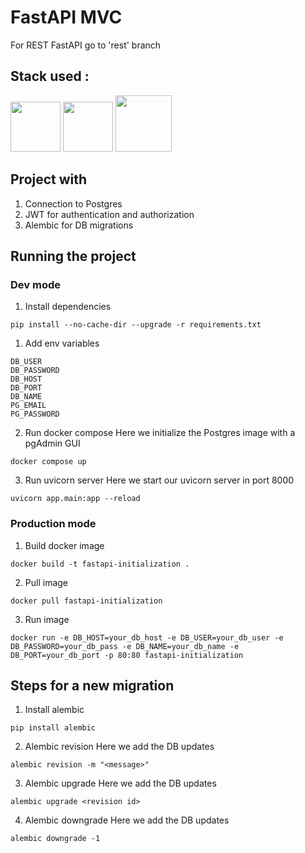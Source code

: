 # FastAPI MVC

For REST FastAPI go to 'rest' branch

## Stack used :

<img src="https://cdn.jsdelivr.net/gh/devicons/devicon@latest/icons/fastapi/fastapi-original.svg" height=80 /> <img src="https://cdn.jsdelivr.net/gh/devicons/devicon@latest/icons/postgresql/postgresql-original.svg" height=80 /> <img src="https://cdn.jsdelivr.net/gh/devicons/devicon@latest/icons/docker/docker-original-wordmark.svg" height=90/>

## Project with

1. Connection to Postgres
1. JWT for authentication and authorization
1. Alembic for DB migrations

## Running the project

### Dev mode

1. Install dependencies
```
pip install --no-cache-dir --upgrade -r requirements.txt
```

1. Add env variables
```
DB_USER
DB_PASSWORD
DB_HOST
DB_PORT
DB_NAME
PG_EMAIL
PG_PASSWORD
```

2. Run docker compose
Here we initialize the Postgres image with a pgAdmin GUI
```
docker compose up
```

3. Run uvicorn server
Here we start our uvicorn server in port 8000
```
uvicorn app.main:app --reload
```

### Production mode

1. Build docker image
```
docker build -t fastapi-initialization .
```

2. Pull image
```
docker pull fastapi-initialization
```

3. Run image
```
docker run -e DB_HOST=your_db_host -e DB_USER=your_db_user -e DB_PASSWORD=your_db_pass -e DB_NAME=your_db_name -e DB_PORT=your_db_port -p 80:80 fastapi-initialization
```

## Steps for a new migration

1. Install alembic
```
pip install alembic
```

2. Alembic revision
Here we add the DB updates
```
alembic revision -m "<message>"
```

3. Alembic upgrade
Here we add the DB updates
```
alembic upgrade <revision id>
```

4. Alembic downgrade
Here we add the DB updates
```
alembic downgrade -1
```